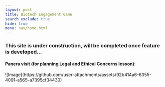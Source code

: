```yaml
---
layout: post
title: Biotech Engagement Game
search_exclude: true
hide: true
menu: nav/home.html
---
```


### This site is under construction, will be completed once feature is developed...

#### Panera visit (for planning Legal and Ethical Concerns lesson):
<p></p>
![Image](https://github.com/user-attachments/assets/92b414a6-6355-4091-a565-a7395cf34430)
